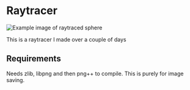 # Raytracer

![Example image of raytraced sphere](https://github.com/OkeWoke/Raytracer/example_raytrace.png)


This is a raytracer I made over a couple of days
## Requirements
Needs zlib, libpng and then png++ to compile.
This is purely for image saving.
